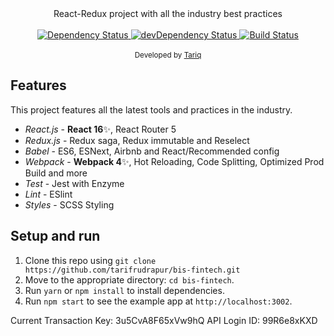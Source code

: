 <div align="center">React-Redux project with all the industry best practices</div>

<br />

<div align="center">
  <!-- Dependency Status -->
  <a href="https://david-dm.org/flexdinesh/react-redux-boilerplate">
    <img src="https://david-dm.org/flexdinesh/react-redux-boilerplate.svg" alt="Dependency Status" />
  </a>
  <!-- devDependency Status -->
  <a href="https://david-dm.org/flexdinesh/react-redux-boilerplate#info=devDependencies">
    <img src="https://david-dm.org/flexdinesh/react-redux-boilerplate/dev-status.svg" alt="devDependency Status" />
  </a>
  <!-- Build Status -->
  <a href="https://travis-ci.org/flexdinesh/react-redux-boilerplate">
    <img src="https://travis-ci.org/flexdinesh/react-redux-boilerplate.svg" alt="Build Status" />
  </a>
</div>

<br />

<div align="center">
  <sub>Developed by <a href="https://www.linkedin.com/in/tarifrudrapur/">Tariq</a></sub>
</div>

## Features

This project features all the latest tools and practices in the industry.

- _React.js_ - **React 16**✨, React Router 5
- _Redux.js_ - Redux saga, Redux immutable and Reselect
- _Babel_ - ES6, ESNext, Airbnb and React/Recommended config
- _Webpack_ - **Webpack 4**✨, Hot Reloading, Code Splitting, Optimized Prod Build and more
- _Test_ - Jest with Enzyme
- _Lint_ - ESlint
- _Styles_ - SCSS Styling

## Setup and run

1. Clone this repo using `git clone https://github.com/tarifrudrapur/bis-fintech.git`
2. Move to the appropriate directory: `cd bis-fintech`.<br />
3. Run `yarn` or `npm install` to install dependencies.<br />
4. Run `npm start` to see the example app at `http://localhost:3002`.

Current Transaction Key: 3u5CvA8F65xVw9hQ
API Login ID:   99R6e8xKXD


